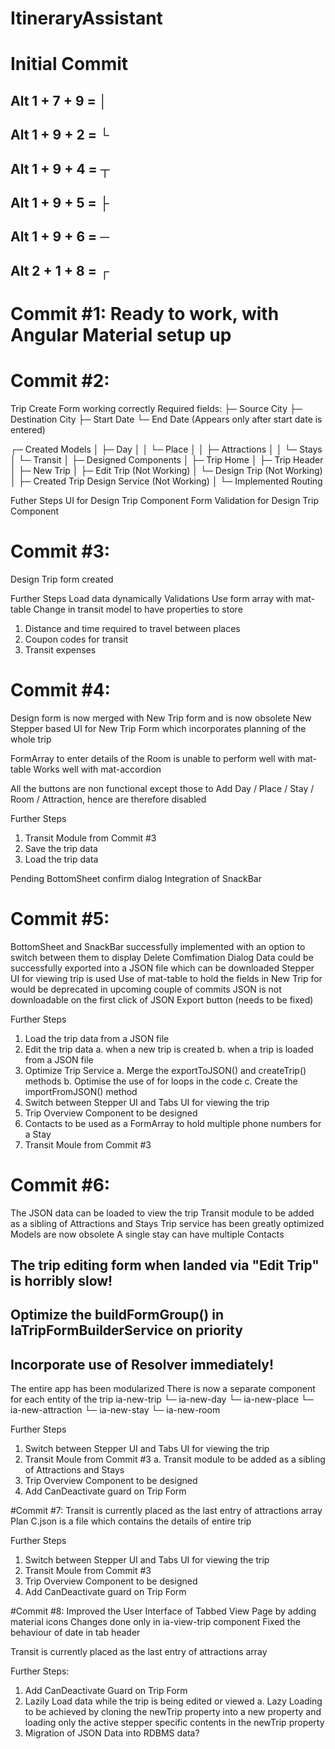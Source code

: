 # ItineraryAssistant

# Initial Commit

## Alt 1 + 7 + 9 = │
## Alt 1 + 9 + 2 = └
## Alt 1 + 9 + 4 = ┬
## Alt 1 + 9 + 5 = ├
## Alt 1 + 9 + 6 = ─
## Alt 2 + 1 + 8 = ┌

# Commit #1: Ready to work, with Angular Material setup up

# Commit #2:

Trip Create Form working correctly
Required fields: 
├─ Source City 
├─ Destination City
├─ Start Date
└─ End Date (Appears only after start date is entered)

┌─ Created Models
│  ├─ Day
│  │  └─ Place
│  │     ├─ Attractions
│  │     └─ Stays
│  └─ Transit
│
├─ Designed Components
│  ├─ Trip Home
│  ├─ Trip Header
│  ├─ New Trip
│  ├─ Edit Trip (Not Working)
│  └─ Design Trip (Not Working)
│
├─ Created Trip Design Service (Not Working)
│
└─ Implemented Routing

Futher Steps
UI for Design Trip Component
Form Validation for Design Trip Component

# Commit #3:

Design Trip form created

Further Steps
Load data dynamically
Validations
Use form array with mat-table
Change in transit model to have properties to store
1. Distance and time required to travel between places
2. Coupon codes for transit
3. Transit expenses

# Commit #4:

Design form is now merged with New Trip form and is now obsolete
New Stepper based UI for New Trip Form which incorporates planning of the whole trip

FormArray to enter details of the Room is unable to perform well with mat-table
Works well with mat-accordion

All the buttons are non functional except those to Add Day / Place / Stay / Room / Attraction, hence are therefore disabled

Further Steps
1. Transit Module from Commit #3
2. Save the trip data
3. Load the trip data

Pending BottomSheet confirm dialog
Integration of SnackBar

# Commit #5:

BottomSheet and SnackBar successfully implemented with an option to switch between them to display Delete Comfimation Dialog
Data could be successfully exported into a JSON file which can be downloaded
Stepper UI for viewing trip is used
Use of mat-table to hold the fields in New Trip for would be deprecated in upcoming couple of commits
JSON is not downloadable on the first click of JSON Export button (needs to be fixed)

Further Steps
1. Load the trip data from a JSON file
2. Edit the trip data
  a. when a new trip is created
  b. when a trip is loaded from a JSON file
3. Optimize Trip Service
  a. Merge the exportToJSON() and createTrip() methods
  b. Optimise the use of for loops in the code
  c. Create the importFromJSON() method
4. Switch between Stepper UI and Tabs UI for viewing the trip
5. Trip Overview Component to be designed
6. Contacts to be used as a FormArray to hold multiple phone numbers for a Stay
7. Transit Moule from Commit #3

# Commit #6:
The JSON data can be loaded to view the trip
Transit module to be added as a sibling of Attractions and Stays
Trip service has been greatly optimized
Models are now obsolete
A single stay can have multiple Contacts

## The trip editing form when landed via "Edit Trip" is horribly slow! ##
## Optimize the buildFormGroup() in IaTripFormBuilderService on priority ##
## Incorporate use of Resolver immediately! ##

The entire app has been modularized
  There is now a separate component for each entity of the trip
    ia-new-trip
    └─ ia-new-day
       └─ ia-new-place
          └─ ia-new-attraction
          └─ ia-new-stay
             └─ ia-new-room

Further Steps
1. Switch between Stepper UI and Tabs UI for viewing the trip
2. Transit Moule from Commit #3
  a. Transit module to be added as a sibling of Attractions and Stays
3. Trip Overview Component to be designed
4. Add CanDeactivate guard on Trip Form

#Commit #7:
Transit is currently placed as the last entry of attractions array
Plan C.json is a file which contains the details of entire trip

Further Steps
1. Switch between Stepper UI and Tabs UI for viewing the trip
2. Transit Moule from Commit #3
3. Trip Overview Component to be designed
4. Add CanDeactivate guard on Trip Form

#Commit #8:
Improved the User Interface of Tabbed View Page by adding material icons
Changes done only in ia-view-trip component
Fixed the behaviour of date in tab header

Transit is currently placed as the last entry of attractions array

Further Steps:
1. Add CanDeactivate Guard on Trip Form
2. Lazily Load data while the trip is being edited or viewed
  a. Lazy Loading to be achieved by cloning the newTrip property into a new property and loading only the active stepper specific contents in the newTrip property
3. Migration of JSON Data into RDBMS data?
